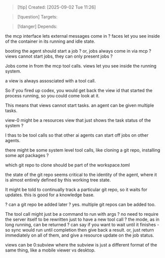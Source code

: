 
>[!tip] Created: [2025-09-02 Tue 11:26]

>[!question] Targets: 

>[!danger] Depends: 

the mcp interface lets external messages come in ?
faces let you see inside of the container in its running and idle state.


booting the agent should start a job ?
or, jobs always come in via mcp ?
views cannot start jobs, they can only present jobs ?

Jobs come in from the mcp tool calls.
views let you see inside the running system.

a view is always assosciated with a tool call.

So if you fired up codex, you would get back the view id that started the process running, so you could come look at it.

This means that views cannot start tasks.
an agent can be given multiple tasks.

view-0 might be a resources view that just shows the task status of the system ?

I thas to be tool calls so that other ai agents can start off jobs on other agents.

there might be some system level tool calls, like cloning a git repo, installing some apt packages ?

which git repo to clone should be part of the workspace.toml

the state of the git repo seems critical to the identity of the agent, where it is almost entirely defined by this working tree state.

It might be told to continually track a particular git repo, so it waits for updates.
this is good for a knowledge base.

? can a git repo be added later ? yes.
multiple git repos can be added too.

The tool call might just be a command to run with args ?
no need to require the server itself to be rewritten just to have a new tool call ?
the mode, as in long running, can be returned ?
can say if you want to wait until it finishes - so sync would run until completion then give back a result.
or, just return immediately on all of them, and give a resource update on the job status.

views can be 0:subview where the subview is just a different format of the same thing, like a mobile viewer vs desktop.

